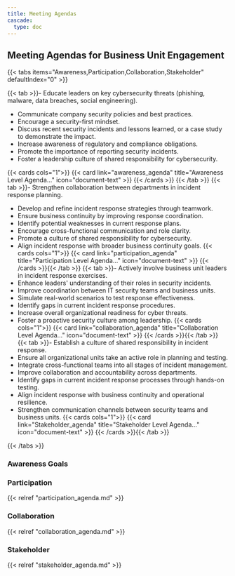 ```yaml
---
title: Meeting Agendas
cascade:
  type: doc
---
```


## Meeting Agendas for Business Unit Engagement
{{< tabs items="Awareness,Participation,Collaboration,Stakeholder" defaultIndex="0" >}}

  {{< tab >}}- Educate leaders on key cybersecurity threats (phishing, malware, data breaches, social engineering). 
- Communicate company security policies and best practices. 
- Encourage a security-first mindset.  
- Discuss recent security incidents and lessons learned, or a case study to demonstrate the impact. 
- Increase awareness of regulatory and compliance obligations. 
- Promote the importance of reporting security incidents. 
- Foster a leadership culture of shared responsibility for cybersecurity. 

{{< cards cols="1">}}
  {{< card link="awareness_agenda" title="Awareness Level Agenda..." icon="document-text" >}}
{{< /cards >}}
{{< /tab >}}
  {{< tab >}}- Strengthen collaboration between departments in incident response planning. 
- Develop and refine incident response strategies through teamwork. 
- Ensure business continuity by improving response coordination. 
- Identify potential weaknesses in current response plans. 
- Encourage cross-functional communication and role clarity. 
- Promote a culture of shared responsibility for cybersecurity. 
- Align incident response with broader business continuity goals. 
  {{< cards cols="1">}}
  {{< card link="participation_agenda" title="Participation Level Agenda..." icon="document-text" >}}
{{< /cards >}}{{< /tab >}}
  {{< tab >}}- Actively involve business unit leaders in incident response exercises. 
- Enhance leaders' understanding of their roles in security incidents. 
- Improve coordination between IT security teams and business units. 
- Simulate real-world scenarios to test response effectiveness. 
- Identify gaps in current incident response procedures. 
- Increase overall organizational readiness for cyber threats. 
- Foster a proactive security culture among leadership. 
  {{< cards cols="1">}}
  {{< card link="collaboration_agenda" title="Collaboration Level Agenda..." icon="document-text" >}}
{{< /cards >}}{{< /tab >}}
  {{< tab >}}- Establish a culture of shared responsibility in incident response. 
- Ensure all organizational units take an active role in planning and testing. 
- Integrate cross-functional teams into all stages of incident management. 
- Improve collaboration and accountability across departments. 
- Identify gaps in current incident response processes through hands-on testing. 
- Align incident response with business continuity and operational resilience. 
- Strengthen communication channels between security teams and business units. 
  {{< cards cols="1">}}
  {{< card link="Stakeholder_agenda" title="Stakeholder Level Agenda..." icon="document-text" >}}
{{< /cards >}}{{< /tab >}}

{{< /tabs >}}
### Awareness Goals


### Participation
{{< relref "participation_agenda.md" >}}

### Collaboration
{{< relref "collaboration_agenda.md" >}}

### Stakeholder
{{< relref "stakeholder_agenda.md" >}}
